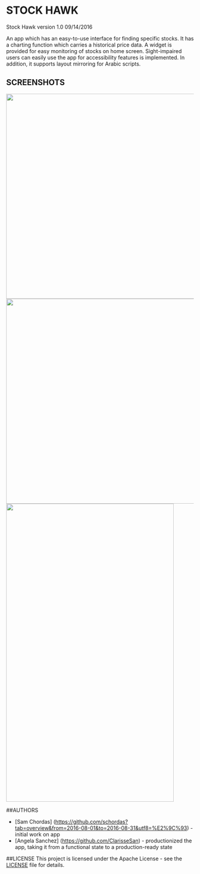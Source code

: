 # STOCK HAWK 
Stock Hawk version 1.0 09/14/2016

An app which has an easy-to-use interface for finding specific stocks. It has a charting function which carries a historical price data. A widget is provided for easy monitoring of stocks on home screen.  Sight-impaired users can easily use the app for accessibility features is implemented. In addition, it supports layout mirroring for Arabic scripts.

## SCREENSHOTS
<img src="https://cloud.githubusercontent.com/assets/16929740/18627364/1e51b730-7e8d-11e6-8ff7-aa8aff925e56.png" width="900" height="550" >
<img src="https://cloud.githubusercontent.com/assets/16929740/18661716/cda1c858-7f49-11e6-8814-823375e63472.png" width="900" height="550" >
<img src="https://cloud.githubusercontent.com/assets/16929740/18661991/d6d2b8e6-7f4a-11e6-9777-685ae196a7f6.png" width="450" height="800" >


##AUTHORS
* [Sam Chordas] (https://github.com/schordas?tab=overview&from=2016-08-01&to=2016-08-31&utf8=%E2%9C%93) - initial work on app
* [Angela Sanchez] (https://github.com/ClarisseSan) - productionized the app, taking it from a functional state to a production-ready state 

##LICENSE
This project is licensed under the Apache License - see the [LICENSE](https://github.com/ClarisseSan/StockHawk/blob/master/license.txt) file for details.




